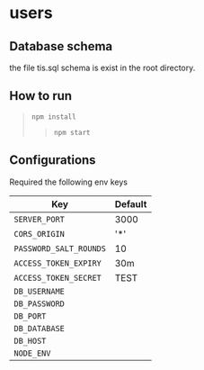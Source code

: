 # users

## Database schema

the file tis.sql schema is exist in the root directory.
## How to run
> `npm install`
>> `npm start`

## Configurations

Required the following env keys

| Key                                       | Default |
| ----------------------------------------- | ------- |
| `SERVER_PORT`                         | 3000    |
| `CORS_ORIGIN`                             | '*'    |
| `PASSWORD_SALT_ROUNDS`                    | 10      |
| `ACCESS_TOKEN_EXPIRY`                     |    30m   |
| `ACCESS_TOKEN_SECRET`                     |    TEST  |
| `DB_USERNAME`                   |         |
| `DB_PASSWORD`                   |         |
| `DB_PORT`                       |         |
| `DB_DATABASE`                   |         |
| `DB_HOST`                       |         |
| `NODE_ENV`                                |         |
